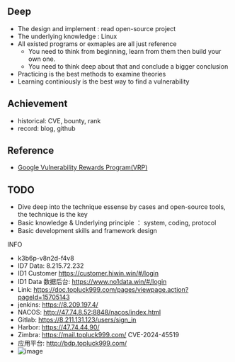 ## Deep
- The design and implement :  read open-source project
- The underlying knowledge : Linux
- All existed programs or exmaples are all just reference
  - You need to think from beginning, learn from them then build your own one.
  - You need to think deep about that and conclude a bigger conclusion
- Practicing is the best methods to examine theories
- Learning continiously is the best way to find a vulnerability

## Achievement
- historical: CVE, bounty, rank
- record: blog, github


## Reference
- [Google Vulnerability Rewards Program(VRP)](https://security.googleblog.com/2022/06/announcing-winners-of-2021-gcp-vrp-prize.html)

## TODO

- Dive deep into the technique essense by cases and open-source tools, the technique is the key
- Basic knowledge & Underlying principle ： system, coding, protocol
- Basic development skills and framework design

INFO
- k3b6p-v8n2d-f4v8
- ID7 Data: 8.215.72.232
- ID1 Customer https://customer.hiwin.win/#/login
- ID1 Data 数据后台: https://www.no1data.win/#/login
- Link: https://doc.topluck999.com/pages/viewpage.action?pageId=15705143
- jenkins: https://8.209.197.4/
- NACOS: http://47.74.8.52:8848/nacos/index.html
- Gitlab: https://8.211.131.123/users/sign_in
- Harbor: https://47.74.44.90/
- Zimbra: https://mail.topluck999.com/    CVE-2024-45519
- 应用平台: http://bdp.topluck999.com/
- ![image](https://github.com/user-attachments/assets/4b3a127c-c90c-4bd0-926e-bcd5e9078f2a)
